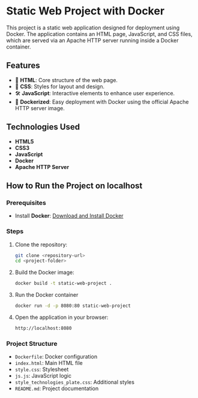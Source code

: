 # **Static Web Project with Docker**

This project is a static web application designed for deployment using Docker. The application contains an HTML page, JavaScript, and CSS files, which are served via an Apache HTTP server running inside a Docker container.

## **Features**
- 📄 **HTML**: Core structure of the web page.
- 🎨 **CSS**: Styles for layout and design.
- 🛠️ **JavaScript**: Interactive elements to enhance user experience.
- 🐳 **Dockerized**: Easy deployment with Docker using the official Apache HTTP server image.

## **Technologies Used**
- **HTML5**
- **CSS3**
- **JavaScript**
- **Docker**
- **Apache HTTP Server**

## **How to Run the Project on localhost**

### **Prerequisites**
- Install **Docker**: [Download and Install Docker](https://www.docker.com/get-started)

### **Steps**
1. Clone the repository:
   ```bash
   git clone <repository-url>
   cd <project-folder>
   ```
2. Build the Docker image:
   ```bash
   docker build -t static-web-project .
    ```
3. Run the Docker container
   ```bash
   docker run -d -p 8080:80 static-web-project
    ```
4. Open the application in your browser:
   ```bash
   http://localhost:8080
    ```
### **Project Structure**
- `Dockerfile`: Docker configuration
- `index.html`: Main HTML file
- `style.css`: Stylesheet
- `js.js`: JavaScript logic
- `style_technologies_plate.css`: Additional styles
- `README.md`: Project documentation
